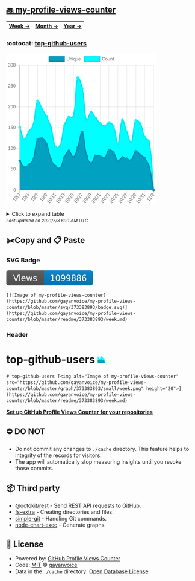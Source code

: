 ## [🔙 my-profile-views-counter](https://github.com/gayanvoice/my-profile-views-counter)
| [**Week →**](https://github.com/gayanvoice/my-profile-views-counter/blob/master/readme/373383893/week.md) | [**Month →**](https://github.com/gayanvoice/my-profile-views-counter/blob/master/readme/373383893/month.md) | [**Year →**](https://github.com/gayanvoice/my-profile-views-counter/blob/master/readme/373383893/year.md) |
| ---- | ---- | ----- |
### :octocat: [top-github-users](https://github.com/gayanvoice/top-github-users)
![Image of my-profile-views-counter](https://github.com/gayanvoice/my-profile-views-counter/blob/master/graph/373383893/large/month.png)

<details>
	<summary>Click to expand table</summary>
	<h2>:calendar: Month Page Views Table</h2>
<table>
	<tr>
		<th>
			Last Updated
		</th>
		<th>
			Unique
		</th>
		<th>
			Count
		</th>
	</tr>
	<tr>
		<td>
			<code>2021/7/3</code>
		</td>
		<td>
			<code>163</code>
		</td>
		<td>
			<code>525</code>
		</td>
	</tr>
	<tr>
		<td>
			<code>2021/7/2</code>
		</td>
		<td>
			<code>392</code>
		</td>
		<td>
			<code>1250</code>
		</td>
	</tr>
	<tr>
		<td>
			<code>2021/7/1</code>
		</td>
		<td>
			<code>14</code>
		</td>
		<td>
			<code>110</code>
		</td>
	</tr>
	<tr>
		<td>
			<code>2021/6/30</code>
		</td>
		<td>
			<code>36</code>
		</td>
		<td>
			<code>121</code>
		</td>
	</tr>
	<tr>
		<td>
			<code>2021/6/29</code>
		</td>
		<td>
			<code>14</code>
		</td>
		<td>
			<code>154</code>
		</td>
	</tr>
	<tr>
		<td>
			<code>2021/6/28</code>
		</td>
		<td>
			<code>26</code>
		</td>
		<td>
			<code>71</code>
		</td>
	</tr>
	<tr>
		<td>
			<code>2021/6/27</code>
		</td>
		<td>
			<code>16</code>
		</td>
		<td>
			<code>22</code>
		</td>
	</tr>
	<tr>
		<td>
			<code>2021/6/26</code>
		</td>
		<td>
			<code>20</code>
		</td>
		<td>
			<code>37</code>
		</td>
	</tr>
	<tr>
		<td>
			<code>2021/6/25</code>
		</td>
		<td>
			<code>32</code>
		</td>
		<td>
			<code>134</code>
		</td>
	</tr>
	<tr>
		<td>
			<code>2021/6/24</code>
		</td>
		<td>
			<code>55</code>
		</td>
		<td>
			<code>172</code>
		</td>
	</tr>
	<tr>
		<td>
			<code>2021/6/23</code>
		</td>
		<td>
			<code>37</code>
		</td>
		<td>
			<code>289</code>
		</td>
	</tr>
	<tr>
		<td>
			<code>2021/6/22</code>
		</td>
		<td>
			<code>202</code>
		</td>
		<td>
			<code>663</code>
		</td>
	</tr>
	<tr>
		<td>
			<code>2021/6/21</code>
		</td>
		<td>
			<code>405</code>
		</td>
		<td>
			<code>1076</code>
		</td>
	</tr>
	<tr>
		<td>
			<code>2021/6/20</code>
		</td>
		<td>
			<code>17</code>
		</td>
		<td>
			<code>60</code>
		</td>
	</tr>
	<tr>
		<td>
			<code>2021/6/19</code>
		</td>
		<td>
			<code>9</code>
		</td>
		<td>
			<code>81</code>
		</td>
	</tr>
	<tr>
		<td>
			<code>2021/6/18</code>
		</td>
		<td>
			<code>1</code>
		</td>
		<td>
			<code>2</code>
		</td>
	</tr>
	<tr>
		<td>
			<code>2021/6/17</code>
		</td>
		<td>
			<code>1</code>
		</td>
		<td>
			<code>1</code>
		</td>
	</tr>
	<tr>
		<td>
			<code>2021/6/16</code>
		</td>
		<td>
			<code>1</code>
		</td>
		<td>
			<code>3</code>
		</td>
	</tr>
	<tr>
		<td>
			<code>2021/6/15</code>
		</td>
		<td>
			<code>1</code>
		</td>
		<td>
			<code>2</code>
		</td>
	</tr>
	<tr>
		<td>
			<code>2021/6/14</code>
		</td>
		<td>
			<code>1</code>
		</td>
		<td>
			<code>2</code>
		</td>
	</tr>
	<tr>
		<td>
			<code>2021/6/13</code>
		</td>
		<td>
			<code>1</code>
		</td>
		<td>
			<code>1</code>
		</td>
	</tr>
	<tr>
		<td>
			<code>2021/6/12</code>
		</td>
		<td>
			<code>2</code>
		</td>
		<td>
			<code>3</code>
		</td>
	</tr>
	<tr>
		<td>
			<code>2021/6/11</code>
		</td>
		<td>
			<code>0</code>
		</td>
		<td>
			<code>0</code>
		</td>
	</tr>
	<tr>
		<td>
			<code>2021/6/10</code>
		</td>
		<td>
			<code>1</code>
		</td>
		<td>
			<code>6</code>
		</td>
	</tr>
	<tr>
		<td>
			<code>2021/6/9</code>
		</td>
		<td>
			<code>1</code>
		</td>
		<td>
			<code>9</code>
		</td>
	</tr>
	<tr>
		<td>
			<code>2021/6/8</code>
		</td>
		<td>
			<code>0</code>
		</td>
		<td>
			<code>0</code>
		</td>
	</tr>
	<tr>
		<td>
			<code>2021/6/7</code>
		</td>
		<td>
			<code>0</code>
		</td>
		<td>
			<code>0</code>
		</td>
	</tr>
	<tr>
		<td>
			<code>2021/6/6</code>
		</td>
		<td>
			<code>0</code>
		</td>
		<td>
			<code>0</code>
		</td>
	</tr>
	<tr>
		<td>
			<code>2021/6/5</code>
		</td>
		<td>
			<code>1</code>
		</td>
		<td>
			<code>1</code>
		</td>
	</tr>
	<tr>
		<td>
			<code>2021/6/4</code>
		</td>
		<td>
			<code>1</code>
		</td>
		<td>
			<code>1</code>
		</td>
	</tr>
	<tr>
		<td>
			<code>2021/6/3</code>
		</td>
		<td>
			<code>0</code>
		</td>
		<td>
			<code>0</code>
		</td>
	</tr>
</table>

</details>
<small><i>Last updated on 2021/7/3 6:21 AM UTC</i></small>

## ✂️Copy and 📋 Paste
### SVG Badge
[![Image of my-profile-views-counter](https://github.com/gayanvoice/my-profile-views-counter/blob/master/svg/373383893/badge.svg)](https://github.com/gayanvoice/my-profile-views-counter/blob/master/readme/373383893/week.md)
```readme
[![Image of my-profile-views-counter](https://github.com/gayanvoice/my-profile-views-counter/blob/master/svg/373383893/badge.svg)](https://github.com/gayanvoice/my-profile-views-counter/blob/master/readme/373383893/week.md)
```
### Header
# top-github-users [<img alt="Image of my-profile-views-counter" src="https://github.com/gayanvoice/my-profile-views-counter/blob/master/graph/373383893/small/week.png" height="20">](https://github.com/gayanvoice/my-profile-views-counter/blob/master/readme/373383893/week.md)
```readme
# top-github-users [<img alt="Image of my-profile-views-counter" src="https://github.com/gayanvoice/my-profile-views-counter/blob/master/graph/373383893/small/week.png" height="20">](https://github.com/gayanvoice/my-profile-views-counter/blob/master/readme/373383893/week.md)
```
[**Set up GitHub Profile Views Counter for your repositories**](https://github.com/gayanvoice/github-profile-views-counter)
## ⛔ DO NOT
- Do not commit any changes to `./cache` directory. This feature helps to integrity of the records for visitors.
- The app will automatically stop measuring insights until you revoke those commits.
## 📦 Third party

- [@octokit/rest](https://www.npmjs.com/package/@octokit/rest) - Send REST API requests to GitHub.
- [fs-extra](https://www.npmjs.com/package/fs-extra) - Creating directories and files.
- [simple-git](https://www.npmjs.com/package/simple-git) - Handling Git commands.
- [node-chart-exec](https://www.npmjs.com/package/node-chart-exec) - Generate graphs.
## 📄 License
- Powered by: [GitHub Profile Views Counter](https://github.com/gayanvoice/github-profile-views-counter)
- Code: [MIT](./LICENSE) © [gayanvoice](https://github.com/gayanvoice/github-profile-views-counter)
- Data in the `./cache` directory: [Open Database License](https://opendatacommons.org/licenses/odbl/1-0/)